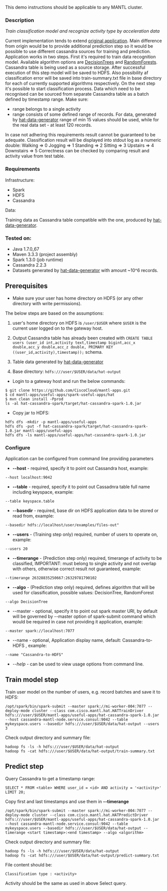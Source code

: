 This demo instructions should be applicable to any MANTL cluster.

### Description
*Train classification model and recognize activity type by acceleration data*

Current implementation tends to extend [original application](http://www.duchess-france.org/analyze-accelerometer-data-with-apache-spark-and-mllib/).
Main difference from origin would be to provide additional prediction step so it would be possible to use different cassandra sources for training and prediction. Application works in two steps.
First it's required to train data recognition model. Available algorithm options are [DecisionTrees](http://spark.apache.org/docs/latest/mllib-decision-tree.html) and [RandomForests](http://spark.apache.org/docs/latest/mllib-ensembles.html#random-forests). Cassandra table is being used as a source storage.
After successful execution of this step model will be saved to HDFS. Also possibility af classification error will be saved into train-summary.txt file in base directory for each of currently supported algorithms respectively.
On the next step it's possible to start classification process.
Data which need to be recognised can be sourced from separate Cassandra table as a batch defined by timestamp range. Make sure:

 * range belongs to a single activity
 * range consists of some defined range of records. For data, generated by [hat-data-generator](https://github.com/CiscoCloud/mantl-apps/tree/master/useful-apps/spark-useful-apps/hat/hat-data-generator) range of min 15 values should be used, while for the real data set - at least 120 records.
 
In case not adhering this requirements result cannot be guaranteed to be adequate.
Classification result will be displayed into stdout log as a numeric double:
  Walking => 0
  Jogging => 1
  Standing => 2
  Sitting => 3
  Upstairs => 4
  Downstairs => 5
Correctness can be checked by comparing result and activity value from test table.  

### Requirements

Infrastructure:

* Spark
* HDFS
* Cassandra

Data:

Training data as Cassandra table compatible with the one, produced by [hat-data-generator](https://github.com/CiscoCloud/mantl-apps/tree/master/useful-apps/spark-useful-apps/hat/hat-data-generator).


### Tested on:

* Java 1.7.0_67
* Maven 3.3.3 (project assembly)
* Spark 1.3.0 (job runtime)
* Cassandra 2.2.3
* Datasets generated by [hat-data-generator](https://github.com/CiscoCloud/mantl-apps/tree/master/useful-apps/spark-useful-apps/hat/hat-data-generator) with amount ~10^6 records.

## Prerequisites

* Make sure your user has home directory on HDFS (or any other directory with write permissions).

The below steps are based on the assumptions:

1) user's home directory on HDFS is `/user/$USER` where `$USER` is the current user logged on to the gateway host.

2) Output Cassandra table has already been created with `CREATE TABLE users (user_id int,activity text,timestamp bigint,acc_x double,acc_y double,acc_z double, PRIMARY KEY ((user_id,activity),timestamp));` schema.

3) Table data generated by [hat-data-generator](https://github.com/CiscoCloud/mantl-apps/blob/master/useful-apps/spark-useful-apps/hat/hat-data-generator)

4) Base directory: `hdfs:///user/$USER/data/hat-output`

 * Login to a gateway host and run the below commands:
 
```
$ git clone https://github.com/CiscoCloud/mantl-apps.git
$ cd mantl-apps/useful-apps/spark-useful-apps/hat
$ mvn clean install -Pprod
ls -al hat-cassandra-spark/target/hat-cassandra-spark-1.0.jar
```
 
 * Copy jar to HDFS:
 
```
hdfs dfs -mkdir -p mantl-apps/useful-apps
hdfs dfs -put -f hat-cassandra-spark/target/hat-cassandra-spark-1.0.jar mantl-apps/useful-apps
hdfs dfs -ls mantl-apps/useful-apps/hat-cassandra-spark-1.0.jar
```

### Configure
Application can be configured from command line providing parameters

* **--host** - required, specify it to point out Cassandra host, example:
```
--host localhost:9042
```
* **--table** - required, specify it to point out Cassadnra table full name including keyspace, example:
```
--table keyspace.table
```
* **--basedir** - required, base dir on HDFS application data to be stored or read from, example:
```
--basedir hdfs://localhost/user/examples/files-out"
```
* **--users** - (Training step only) required, number of users to operate on, example:
```
--users 20
```
* **--timerange** - (Prediction step only) required, timerange of activity to be classified, IMPORTANT: must belong to single activity and not overlap with others, otherwise correct result not guaranteed, example:
```
--timerange 26328835250667:26329781790102
```
* **--algo** - (Prediction step only) required, defines algorithm that will be used for classification, possible values: DecisionTree, RandomForest
```
--algo DecisionTree
```
* --master - optional, specify it to point out spark master URI, by default will be governed by --master option of spark-submit command which would be required in case not providing it application, example: 
```
--master spark://localhost:7077
```
* --name - optional, Application display name, default: Cassandra-to-HDFS , example:
```
--name "Cassandra-to-HDFS"
```
* *--help* - can be used to view usage options from command line.

## Train model step

Train user model on the number of users, e.g. record batches and save it to HDFS:

```
/opt/spark/bin/spark-submit --master spark://mi-worker-004:7077 --deploy-mode cluster --class com.cisco.mantl.hat.HATTrainDriver hdfs:///user/$USER/mantl-apps/useful-apps/hat-cassandra-spark-1.0.jar --host cassandra-mantl-node.service.consul:9042 --table mykeyspace.users --basedir hdfs:///user/$USER/data/hat-output --users 3
```

Check output directory and summary file: 

```
hadoop fs -ls -h hdfs:///user/$USER/data/hat-output
hadoop fs -cat hdfs:///user/$USER/data/hat-output/train-summary.txt
```

## Predict step

Query Cassandra to get a timestamp range:

```
SELECT * FROM <table> WHERE user_id = <id> AND activity = '<activity>' LIMIT 20;
```

Copy first and last timestamps and use them in **--timerange** 

```
/opt/spark/bin/spark-submit --master spark://mi-worker-004:7077 --deploy-mode cluster --class com.cisco.mantl.hat.HATPredictDriver hdfs:///user/$USER/mantl-apps/useful-apps/hat-cassandra-spark-1.0.jar --host cassandra-mantl-node.service.consul:9042 --table mykeyspace.users --basedir hdfs:///user/$USER/data/hat-output --timerange <start timestamp>:<end timestamp> --algo <algorithm>
```

Check output directory and summary file: 

```
hadoop fs -ls -h hdfs:///user/$USER/data/hat-output
hadoop fs -cat hdfs:///user/$USER/data/hat-output/predict-summary.txt
```

File content should be:

```
Classification type : <activity>
```

Activity should be the same as used in above Select query.
